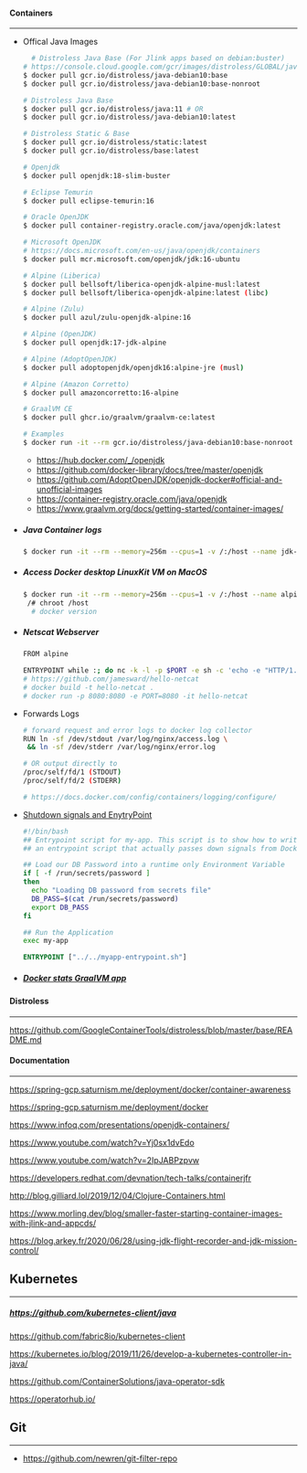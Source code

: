 #### Containers

------

- Offical Java Images

  ```bash
  	# Distroless Java Base (For Jlink apps based on debian:buster)
  # https://console.cloud.google.com/gcr/images/distroless/GLOBAL/java-debian10
  $ docker pull gcr.io/distroless/java-debian10:base
  $ docker pull gcr.io/distroless/java-debian10:base-nonroot

  # Distroless Java Base
  $ docker pull gcr.io/distroless/java:11 # OR
  $ docker pull gcr.io/distroless/java-debian10:latest

  # Distroless Static & Base
  $ docker pull gcr.io/distroless/static:latest
  $ docker pull gcr.io/distroless/base:latest

  # Openjdk
  $ docker pull openjdk:18-slim-buster

  # Eclipse Temurin
  $ docker pull eclipse-temurin:16

  # Oracle OpenJDK
  $ docker pull container-registry.oracle.com/java/openjdk:latest

  # Microsoft OpenJDK
  # https://docs.microsoft.com/en-us/java/openjdk/containers
  $ docker pull mcr.microsoft.com/openjdk/jdk:16-ubuntu

  # Alpine (Liberica)
  $ docker pull bellsoft/liberica-openjdk-alpine-musl:latest
  $ docker pull bellsoft/liberica-openjdk-alpine:latest (libc)

  # Alpine (Zulu)
  $ docker pull azul/zulu-openjdk-alpine:16

  # Alpine (OpenJDK)
  $ docker pull openjdk:17-jdk-alpine

  # Alpine (AdoptOpenJDK)
  $ docker pull adoptopenjdk/openjdk16:alpine-jre (musl)

  # Alpine (Amazon Corretto)
  $ docker pull amazoncorretto:16-alpine

  # GraalVM CE
  $ docker pull ghcr.io/graalvm/graalvm-ce:latest

  # Examples
  $ docker run -it --rm gcr.io/distroless/java-debian10:base-nonroot openssl s_client --connect google.com:443
  ```

    - https://hub.docker.com/_/openjdk
    - https://github.com/docker-library/docs/tree/master/openjdk
    - https://github.com/AdoptOpenJDK/openjdk-docker#official-and-unofficial-images
    - https://container-registry.oracle.com/java/openjdk
    - https://www.graalvm.org/docs/getting-started/container-images/


- ##### Java Container logs

  ```bash
  $ docker run -it --rm --memory=256m --cpus=1 -v /:/host --name jdk-18 openjdk:18-jdk-slim java -Xlog:os=trace,os+container=trace -version
  ```


- ##### Access Docker desktop LinuxKit VM on MacOS

  ```bash
  $ docker run -it --rm --memory=256m --cpus=1 -v /:/host --name alpine alpine
   /# chroot /host
    # docker version
  ```


- ##### Netscat Webserver

  ```bash
  FROM alpine

  ENTRYPOINT while :; do nc -k -l -p $PORT -e sh -c 'echo -e "HTTP/1.1 200 OK\n\n hello, world"'; done
  # https://github.com/jamesward/hello-netcat
  # docker build -t hello-netcat .
  # docker run -p 8080:8080 -e PORT=8080 -it hello-netcat
  ```


- Forwards Logs

  ```bash
  # forward request and error logs to docker log collector
  RUN ln -sf /dev/stdout /var/log/nginx/access.log \
   && ln -sf /dev/stderr /var/log/nginx/error.log

  # OR output directly to
  /proc/self/fd/1 (STDOUT)
  /proc/self/fd/2 (STDERR)

  # https://docs.docker.com/config/containers/logging/configure/
  ```


- [Shutdown signals and EnytryPoint](https://medium.com/@madflojo/shutdown-signals-with-docker-entry-point-scripts-5e560f4e2d45)

  ```bash
  #!/bin/bash
  ## Entrypoint script for my-app. This script is to show how to write
  ## an entrypoint script that actually passes down signals from Docker.

  ## Load our DB Password into a runtime only Environment Variable
  if [ -f /run/secrets/password ]
  then
    echo "Loading DB password from secrets file"
    DB_PASS=$(cat /run/secrets/password)
    export DB_PASS
  fi

  ## Run the Application
  exec my-app
  ```

  ```dockerfile
  ENTRYPOINT ["../../myapp-entrypoint.sh"]
  ```


- ##### [Docker stats GraalVM app](https://github.com/vasilmkd/docker-stats-monitor/blob/master/Dockerfile)

#### Distroless

------

https://github.com/GoogleContainerTools/distroless/blob/master/base/README.md

#### Documentation

------

https://spring-gcp.saturnism.me/deployment/docker/container-awareness

https://spring-gcp.saturnism.me/deployment/docker

https://www.infoq.com/presentations/openjdk-containers/

https://www.youtube.com/watch?v=Yj0sx1dvEdo

https://www.youtube.com/watch?v=2IpJABPzpvw

https://developers.redhat.com/devnation/tech-talks/containerjfr

http://blog.gilliard.lol/2019/12/04/Clojure-Containers.html

https://www.morling.dev/blog/smaller-faster-starting-container-images-with-jlink-and-appcds/

https://blog.arkey.fr/2020/06/28/using-jdk-flight-recorder-and-jdk-mission-control/

## Kubernetes

------

##### https://github.com/kubernetes-client/java

https://github.com/fabric8io/kubernetes-client

https://kubernetes.io/blog/2019/11/26/develop-a-kubernetes-controller-in-java/

https://github.com/ContainerSolutions/java-operator-sdk

https://operatorhub.io/

## Git

------

* https://github.com/newren/git-filter-repo
